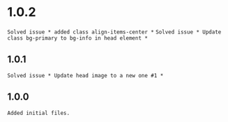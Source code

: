 # 1.0.2
`Solved issue * added class align-items-center *`
`Solved issue * Update class bg-primary to bg-info in head element *`

## 1.0.1
`Solved issue * Update head image to a new one #1 *`

## 1.0.0
`Added initial files.`
